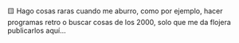 🟨 Hago cosas raras cuando me aburro, como por ejemplo, hacer programas retro o buscar cosas de los 2000, solo que me da flojera publicarlos aquí...

<!---
tomiiiiiiiii/tomiiiiiiiii is a ✨ special ✨ repository because its `README.md` (this file) appears on your GitHub profile.
You can click the Preview link to take a look at your changes.
--->
